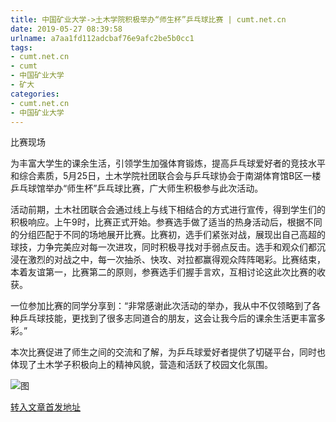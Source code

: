 ```yaml
---
title: 中国矿业大学->土木学院积极举办“师生杯”乒乓球比赛 | cumt.net.cn
date: 2019-05-27 08:39:58
urlname: a7aa1fd112adcbaf76e9afc2be5b0cc1
tags: 
- cumt.net.cn
- cumt
- 中国矿业大学
- 矿大
categories:
- cumt.net.cn
- 中国矿业大学
---
```



比赛现场

为丰富大学生的课余生活，引领学生加强体育锻炼，提高乒乓球爱好者的竞技水平和综合素质，5月25日，土木学院社团联合会与乒乓球协会于南湖体育馆B区一楼乒乓球馆举办“师生杯”乒乓球比赛，广大师生积极参与此次活动。

活动前期，土木社团联合会通过线上与线下相结合的方式进行宣传，得到学生们的积极响应。上午9时，比赛正式开始。参赛选手做了适当的热身活动后，根据不同的分组匹配于不同的场地展开比赛。比赛初，选手们紧张对战，展现出自己高超的球技，力争完美应对每一次进攻，同时积极寻找对手弱点反击。选手和观众们都沉浸在激烈的对战之中，每一次抽杀、快攻、对拉都赢得观众阵阵喝彩。比赛结束，本着友谊第一，比赛第二的原则，参赛选手们握手言欢，互相讨论这此次比赛的收获。

一位参加比赛的同学分享到：“非常感谢此次活动的举办，我从中不仅领略到了各种乒乓球技能，更找到了很多志同道合的朋友，这会让我今后的课余生活更丰富多彩。”

本次比赛促进了师生之间的交流和了解，为乒乓球爱好者提供了切磋平台，同时也体现了土木学子积极向上的精神风貌，营造和活跃了校园文化氛围。



![图](http://xwzx.cumt.edu.cn/_upload/article/images/b0/54/61e511844e1580e6d786d0cfc98a/341288fb-847d-4e5b-b1a8-3acbd3646261.jpg)

[转入文章首发地址](http://xwzx.cumt.edu.cn/09/f9/c523a526841/page.htm)